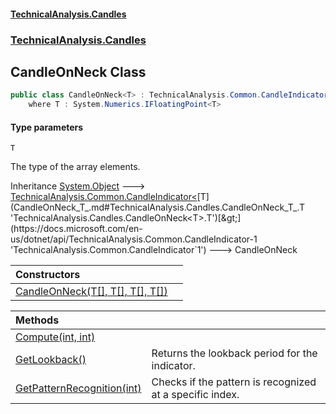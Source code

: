 #### [TechnicalAnalysis.Candles](TechnicalAnalysis.Candles.md 'TechnicalAnalysis.Candles')
### [TechnicalAnalysis.Candles](TechnicalAnalysis.Candles.md#TechnicalAnalysis.Candles 'TechnicalAnalysis.Candles')

## CandleOnNeck<T> Class

```csharp
public class CandleOnNeck<T> : TechnicalAnalysis.Common.CandleIndicator<T>
    where T : System.Numerics.IFloatingPoint<T>
```
#### Type parameters

<a name='TechnicalAnalysis.Candles.CandleOnNeck_T_.T'></a>

`T`

The type of the array elements.

Inheritance [System.Object](https://docs.microsoft.com/en-us/dotnet/api/System.Object 'System.Object') &#129106; [TechnicalAnalysis.Common.CandleIndicator&lt;](https://docs.microsoft.com/en-us/dotnet/api/TechnicalAnalysis.Common.CandleIndicator-1 'TechnicalAnalysis.Common.CandleIndicator`1')[T](CandleOnNeck_T_.md#TechnicalAnalysis.Candles.CandleOnNeck_T_.T 'TechnicalAnalysis.Candles.CandleOnNeck<T>.T')[&gt;](https://docs.microsoft.com/en-us/dotnet/api/TechnicalAnalysis.Common.CandleIndicator-1 'TechnicalAnalysis.Common.CandleIndicator`1') &#129106; CandleOnNeck<T>

| Constructors | |
| :--- | :--- |
| [CandleOnNeck(T[], T[], T[], T[])](CandleOnNeck_T_.CandleOnNeck(T[],T[],T[],T[]).md 'TechnicalAnalysis.Candles.CandleOnNeck<T>.CandleOnNeck(T[], T[], T[], T[])') | |

| Methods | |
| :--- | :--- |
| [Compute(int, int)](CandleOnNeck_T_.Compute(int,int).md 'TechnicalAnalysis.Candles.CandleOnNeck<T>.Compute(int, int)') | |
| [GetLookback()](CandleOnNeck_T_.GetLookback().md 'TechnicalAnalysis.Candles.CandleOnNeck<T>.GetLookback()') | Returns the lookback period for the indicator. |
| [GetPatternRecognition(int)](CandleOnNeck_T_.GetPatternRecognition(int).md 'TechnicalAnalysis.Candles.CandleOnNeck<T>.GetPatternRecognition(int)') | Checks if the pattern is recognized at a specific index. |
